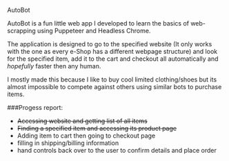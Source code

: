 AutoBot

AutoBot is a fun little web app I developed to learn the basics of web-scrapping using Puppeteer
 and Headless Chrome. 
 
 The application is designed to go to the specified website (It only works with the one as every
 e-Shop has a different webpage structure) and look for the specified item, add it to the cart
 and checkout all automatically and _hopefully_ faster then any human.
 
 I mostly made this because I like to buy cool limited clothing/shoes but its almost impossible
 to compete against others using similar bots to purchase items.
 
 ###Progess report:
 - <del>Accessing website and getting list of all items</del>
 - <del>Finding a specified item and accessing its product page </del>
 - Adding item to cart then going to checkout page
 - filling in shipping/billing information
 - hand controls back over to the user to confirm details and place order
